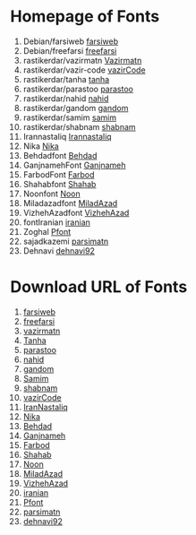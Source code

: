 # Homepage of Fonts

1.  Debian/farsiweb [farsiweb](https://packages.debian.org/sid/fonts-farsiweb)
2. Debian/freefarsi [freefarsi](https://packages.debian.org/sid/fonts-freefarsi)
3. rastikerdar/vazirmatn [Vazirmatn](https://github.com/rastikerdar/vazirmatn)
4. rastikerdar/vazir-code [vazirCode](https://github.com/rastikerdar/vazir-code-font)
5. rastikerdar/tanha [tanha](https://github.com/rastikerdar/tanha-font)
6. rastikerdar/parastoo [parastoo](https://github.com/rastikerdar/parastoo-font)
7.  rastikerdar/nahid [nahid](https://github.com/rastikerdar/nahid-font)
8.  rastikerdar/gandom [gandom](https://github.com/rastikerdar/gandom-font)
9.  rastikerdar/samim [samim](https://github.com/rastikerdar/samim-font)
10. rastikerdar/shabnam [shabnam](https://github.com/rastikerdar/shabnam-font)
11.  Irannastaliq [Irannastaliq](https://github.com/font-store/font-IranNastaliq)
12.  Nika [Nika](https://github.com/font-store/NikaFont)
13. Behdadfont [Behdad](https://github.com/font-store/BehdadFont)
14. GanjnamehFont [Ganjnameh](https://github.com/font-store/GanjnamehFont)
15. FarbodFont [Farbod](https://github.com/font-store/FarbodFont)
16. Shahabfont [Shahab](https://github.com/font-store/ShahabFont)
17.  Noonfont [Noon](https://github.com/font-store/NoonFont)
18.  Miladazadfont [MiladAzad](https://github.com/font-store/font-MiladAzad)
19.  VizhehAzadfont [VizhehAzad](https://github.com/font-store/font-VizhehAzad)
20. fontIranian [iranian](https://github.com/font-store/font-Iranian)
21.   Zoghal [Pfont](https://github.com/zoghal/pfont-1)
22.  sajadkazemi [parsimatn](https://github.com/SajadKazemi/parsimatn)
23.  Dehnavi [dehnavi92](https://github.com/dehnavi/dehnavi92)

# Download URL of Fonts

1. [farsiweb](http://deb.debian.org/debian/pool/main/f/fonts-farsiweb/fonts-farsiweb_0.4.dfsg.orig.tar.xz)
2. [freefarsi](http://deb.debian.org/debian/pool/main/f/fonts-freefarsi/fonts-freefarsi_1.0.0~beta1.orig.tar.bz2)
3. [vazirmatn](https://github.com/rastikerdar/vazirmatn/releases/download/v33.003/vazirmatn-v33.003.zip)
4. [Tanha](https://github.com/rastikerdar/tanha-font/releases/download/v0.10/tanha-font-v0.10.zip)
5. [parastoo](https://github.com/rastikerdar/parastoo-font/releases/download/v2.0.1/parastoo-font-v2.0.1.zip)
6. [nahid](https://github.com/rastikerdar/nahid-font/releases/download/v0.3.0/nahid-font-v0.3.0.zip)
7.  [gandom](https://github.com/rastikerdar/gandom-font/releases/download/v0.8/gandom-font-v0.8.zip)
8. [Samim](https://github.com/rastikerdar/samim-font/releases/download/v4.0.5/samim-font-v4.0.5.zip)
9. [shabnam](https://github.com/rastikerdar/shabnam-font/releases/download/v5.0.1/shabnam-font-v5.0.1.zip)
10. [vazirCode](https://github.com/rastikerdar/vazir-code-font/releases/download/v1.1.2/vazir-code-font-v1.1.2.zip)
11.  [IranNastaliq](https://github.com/font-store/font-IranNastaliq/releases/download/v1/font-IranNastaliq-1.zip)
12. [Nika](https://github.com/font-store/NikaFont/releases/download/v1.0.0/nika.v1.0.0.zip)
13. [Behdad](https://github.com/font-store/BehdadFont/releases/download/1.0.0/Behdad-1.0.0.zip)
14. [Ganjnameh](https://github.com/font-store/GanjnamehFont/releases/download/v0.0.4/pack.0.0.4.zip)
15. [Farbod](https://github.com/font-store/FarbodFont/releases/download/v3.2.5/Farbod-3.2.5.zip)
16. [Shahab](https://github.com/font-store/ShahabFont/releases/download/v0.0.2/pack.0.0.2.zip)
17.  [Noon](https://github.com/font-store/NoonFont/releases/download/0.9.0/Noon_0-9-0.zip)
18.  [MiladAzad](https://github.com/font-store/font-MiladAzad/archive/59f634e/font-MiladAzad-59f634e.tar.gz)
19.  [VizhehAzad](https://github.com/font-store/font-VizhehAzad/archive/e82a39f/font-VizhehAzad-e82a39f.tar.gz)
20. [iranian](https://github.com/font-store/font-Iranian/archive/dbce4f0/font-iranian-dbce4f0.tar.gz)
21.  [Pfont](https://github.com/zoghal/pfont-1/releases/tag/v0.300)
22.  [parsimatn](https://github.com/SajadKazemi/parsimatn/archive/ab3e192/parsimatn-ab3e192.tar.gz)
23.  [dehnavi92](https://github.com/dehnavi/dehnavi92/archive/b951a3a/dehnavi92-b951a3a.tar.gz)
